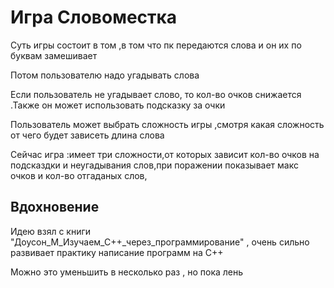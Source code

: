 # Игра Словоместка

Суть игры состоит в том ,в том что пк передаются слова и он их по буквам замешивает

Потом пользователю надо угадывать слова

Если пользователь не угадывает слово, то кол-во очков снижается .Также он может использовать подсказку за очки

Пользователь может выбрать сложность игры ,смотря какая сложность от чего будет зависеть длина слова

Сейчас игра :имеет три сложности,от которых зависит кол-во очков на подсказдки и неугадывания слов,при поражении показывает макс очков и кол-во отгаданых слов,

## Вдохновение 

Идею взял с книги "Доусон_М_Изучаем_С++_через_программирование" , очень сильно развивает практику написание программ на С++ 

Можно это уменьшить в несколько раз , но пока лень
